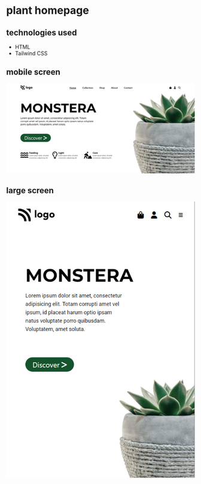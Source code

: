# plant homepage

## technologies used

- HTML
- Tailwind CSS

## mobile screen

![screenshot1](./image1.png)

## large screen

![screenshot2](./image2.png)
